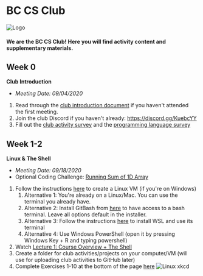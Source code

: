 # BC CS Club
![Logo](https://i.imgur.com/K2QpwMC.png)
#### We are the BC CS Club! Here you will find activity content and supplementary materials.

## Week 0
**Club Introduction**
- *Meeting Date: 09/04/2020*
1. Read through the [club introduction document](https://docs.google.com/document/d/1yWK_GPunpKuXC55gCPNOfpcrNIuf9G5CEHaIOU95lQo/) if you haven't attended the first meeting.
2. Join the club Discord if you haven't already: https://discord.gg/KuebcYY
3. Fill out the [club activity survey](https://forms.gle/9KE8Hb8bQyduEXi46) and the [programming language survey](https://forms.gle/YL28YejfZWoetbTu8)

## Week 1-2
**Linux & The Shell**
- *Meeting Date: 09/18/2020*
- Optional Coding Challenge: [Running Sum of 1D Array](https://leetcode.com/problems/running-sum-of-1d-array/)
1. Follow the instructions [here](https://docs.google.com/document/d/1ysMMv5nPhDEp0-l90vsOX99Jo3HtsrAspkxrqPn4jbE/) to create a Linux VM (if you're on Windows)
   1. Alternative 1: You're already on a Linux/Mac. You can use the terminal you already have.
   2. Alternative 2: Install GitBash from [here](https://gitforwindows.org/) to have access to a bash terminal. Leave all options default in the installer.
   3. Alternative 3: Follow the instructions [here](https://docs.microsoft.com/en-us/windows/wsl/install-win10) to install WSL and use its terminal
   4. Alternative 4: Use Windows PowerShell (open it by pressing Windows Key + R and typing powershell)
2. Watch [Lecture 1: Course Overview + The Shell](https://www.youtube.com/watch?v=Z56Jmr9Z34Q)
3. Create a folder for club activities/projects on your computer/VM (will use for uploading club activities to GitHub later)
4. Complete Exercises 1-10 at the bottom of the page [here](https://missing.csail.mit.edu/2020/course-shell/)
![Linux xkcd](https://imgs.xkcd.com/comics/command_line_fu.png)



